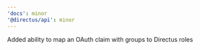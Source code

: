 ```yaml
---
'docs': minor
'@directus/api': minor
---
```


Added ability to map an OAuth claim with groups to Directus roles
